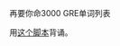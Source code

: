 再要你命3000 GRE单词列表

用[这个脚本](https://github.com/fossilet/supercalifragilisticexpialidocious/blob/master/bdc)背诵。
